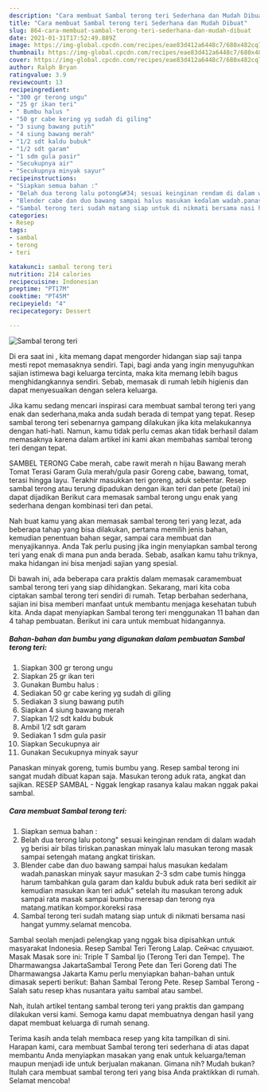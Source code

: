 ```yaml
---
description: "Cara membuat Sambal terong teri Sederhana dan Mudah Dibuat"
title: "Cara membuat Sambal terong teri Sederhana dan Mudah Dibuat"
slug: 864-cara-membuat-sambal-terong-teri-sederhana-dan-mudah-dibuat
date: 2021-01-31T17:52:49.889Z
image: https://img-global.cpcdn.com/recipes/eae83d412a6448c7/680x482cq70/sambal-terong-teri-foto-resep-utama.jpg
thumbnail: https://img-global.cpcdn.com/recipes/eae83d412a6448c7/680x482cq70/sambal-terong-teri-foto-resep-utama.jpg
cover: https://img-global.cpcdn.com/recipes/eae83d412a6448c7/680x482cq70/sambal-terong-teri-foto-resep-utama.jpg
author: Ralph Bryan
ratingvalue: 3.9
reviewcount: 13
recipeingredient:
- "300 gr terong ungu"
- "25 gr ikan teri"
- " Bumbu halus "
- "50 gr cabe kering yg sudah di giling"
- "3 siung bawang putih"
- "4 siung bawang merah"
- "1/2 sdt kaldu bubuk"
- "1/2 sdt garam"
- "1 sdm gula pasir"
- "Secukupnya air"
- "Secukupnya minyak sayur"
recipeinstructions:
- "Siapkan semua bahan :"
- "Belah dua terong lalu potong&#34; sesuai keinginan rendam di dalam wadah yg berisi air bilas tiriskan.panaskan minyak lalu masukan terong masak sampai setengah matang angkat tiriskan."
- "Blender cabe dan duo bawang sampai halus masukan kedalam wadah.panaskan minyak sayur masukan 2-3 sdm cabe tumis hingga harum tambahkan gula garam dan kaldu bubuk aduk rata beri sedikit air kemudian masukan ikan teri aduk&#34; setelah itu masukan terong aduk sampai rata masak sampai bumbu meresap dan terong nya matang.matikan kompor.koreksi rasa"
- "Sambal terong teri sudah matang siap untuk di nikmati bersama nasi hangat yummy.selamat mencoba."
categories:
- Resep
tags:
- sambal
- terong
- teri

katakunci: sambal terong teri 
nutrition: 214 calories
recipecuisine: Indonesian
preptime: "PT17M"
cooktime: "PT45M"
recipeyield: "4"
recipecategory: Dessert

---
```



![Sambal terong teri](https://img-global.cpcdn.com/recipes/eae83d412a6448c7/680x482cq70/sambal-terong-teri-foto-resep-utama.jpg)

Di era  saat ini , kita memang dapat mengorder hidangan siap saji tanpa mesti repot memasaknya sendiri. Tapi, bagi anda yang ingin menyuguhkan sajian istimewa bagi keluarga tercinta, maka kita memang lebih bagus menghidangkannya sendiri. Sebab, memasak di rumah lebih higienis dan dapat menyesuaikan dengan selera keluarga.

Jika kamu sedang mencari inspirasi cara membuat sambal terong teri yang enak dan sederhana,maka anda sudah berada di tempat yang tepat. Resep sambal terong teri  sebenarnya gampang dilakukan jika kita melakukannya dengan hati-hati. Namun, kamu tidak perlu cemas akan tidak berhasil dalam memasaknya 
karena dalam artikel ini kami akan membahas sambal terong teri dengan tepat.  

SAMBEL TERONG Cabe merah, cabe rawit merah n hijau Bawang merah Tomat Terasi Garam Gula merah/gula pasir Goreng cabe, bawang, tomat, terasi hingga layu. Terakhir masukkan teri goreng, aduk sebentar. Resep sambal terong atau terung dipadukan dengan ikan teri dan pete (petai) ini dapat dijadikan Berikut cara memasak sambal terong ungu enak yang sederhana dengan kombinasi teri dan petai.

Nah buat kamu yang akan memasak sambal terong teri yang lezat, ada beberapa tahap yang bisa dilakukan, pertama memilih jenis bahan, kemudian penentuan bahan segar, sampai cara membuat dan menyajikannya. Anda Tak perlu pusing jika ingin menyiapkan sambal terong teri yang enak di mana pun anda berada. Sebab, asalkan kamu  tahu triknya, maka hidangan ini bisa menjadi sajian yang spesial.

Di bawah ini, ada beberapa cara praktis  dalam memasak caramembuat sambal terong teri yang siap dihidangkan. Sekarang, mari kita coba ciptakan sambal terong teri sendiri di rumah. Tetap berbahan sederhana, sajian ini bisa memberi manfaat untuk membantu menjaga kesehatan tubuh kita. Anda dapat menyiapkan Sambal terong teri menggunakan 11 bahan dan 4 tahap pembuatan. Berikut ini cara untuk membuat hidangannya.

<!--inarticleads1-->

##### Bahan-bahan dan bumbu yang digunakan dalam pembuatan Sambal terong teri:

1. Siapkan 300 gr terong ungu
1. Siapkan 25 gr ikan teri
1. Gunakan  Bumbu halus :
1. Sediakan 50 gr cabe kering yg sudah di giling
1. Sediakan 3 siung bawang putih
1. Siapkan 4 siung bawang merah
1. Siapkan 1/2 sdt kaldu bubuk
1. Ambil 1/2 sdt garam
1. Sediakan 1 sdm gula pasir
1. Siapkan Secukupnya air
1. Gunakan Secukupnya minyak sayur


Panaskan minyak goreng, tumis bumbu yang. Resep sambal terong ini sangat mudah dibuat kapan saja. Masukan terong aduk rata, angkat dan sajikan. RESEP SAMBAL - Nggak lengkap rasanya kalau makan nggak pakai sambal. 

<!--inarticleads2-->

##### Cara membuat Sambal terong teri:

1. Siapkan semua bahan :
1. Belah dua terong lalu potong&#34; sesuai keinginan rendam di dalam wadah yg berisi air bilas tiriskan.panaskan minyak lalu masukan terong masak sampai setengah matang angkat tiriskan.
1. Blender cabe dan duo bawang sampai halus masukan kedalam wadah.panaskan minyak sayur masukan 2-3 sdm cabe tumis hingga harum tambahkan gula garam dan kaldu bubuk aduk rata beri sedikit air kemudian masukan ikan teri aduk&#34; setelah itu masukan terong aduk sampai rata masak sampai bumbu meresap dan terong nya matang.matikan kompor.koreksi rasa
1. Sambal terong teri sudah matang siap untuk di nikmati bersama nasi hangat yummy.selamat mencoba.


Sambal seolah menjadi pelengkap yang nggak bisa dipisahkan untuk masyarakat Indonesia. Resep Sambal Teri Terong Lalap. Сейчас слушают. Masak Masak sore ini: Triple T Sambal Ijo (Terong Teri dan Tempe). The Dharmawangsa JakartaSambal Terong Pete dan Teri Goreng dati The Dharmawangsa Jakarta Kamu perlu menyiapkan bahan-bahan untuk dimasak seperti berikut: Bahan Sambal Terong Pete. Resep Sambal Terong - Salah satu resep khas nusantara yaitu sambal atau sambel. 

Nah, itulah artikel tentang  sambal terong teri  yang praktis dan gampang dilakukan versi kami. Semoga kamu dapat membuatnya dengan hasil yang dapat membuat keluarga di rumah senang. 

Terima kasih anda telah membaca resep yang kita tampilkan di sini. Harapan kami, cara membuat  Sambal terong teri sederhana di atas dapat membantu Anda menyiapkan masakan yang enak untuk keluarga/teman maupun menjadi ide untuk berjualan makanan. Gimana nih? Mudah bukan? Itulah cara membuat sambal terong teri yang bisa Anda praktikkan di rumah. Selamat mencoba!

